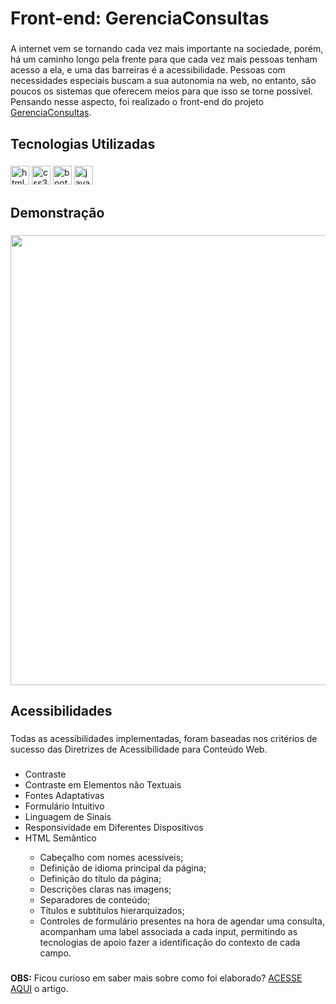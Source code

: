 <h1 align="left">Front-end: GerenciaConsultas</h1>

###

<p align="left">A internet vem se tornando cada vez mais importante na sociedade, porém, há um caminho longo pela frente para que cada vez mais pessoas tenham acesso a ela, e uma das barreiras é a acessibilidade. Pessoas com necessidades especiais buscam a sua autonomia na web, no entanto, são poucos os sistemas que oferecem meios para que isso se torne possível. 
Pensando nesse aspecto, foi realizado o front-end do projeto <a href="https://github.com/JonathanZapotosczny/GerenciaConsultas">GerenciaConsultas</a>.</p>

###

<h2 align="left">Tecnologias Utilizadas</h2>

###

<div align="left">
  <img src="https://img.shields.io/badge/HTML5-E34F26?logo=html5&logoColor=white&style=for-the-badge" height="30" alt="html5 logo"/>
  <img src="https://img.shields.io/badge/CSS3-1572B6?logo=css3&logoColor=white&style=for-the-badge" height="30" alt="css3 logo"/>
  <img src="https://img.shields.io/badge/Bootstrap-7952B3?logo=bootstrap&logoColor=white&style=for-the-badge" height="30" alt="bootstrap logo"/>
  <img src="https://img.shields.io/badge/JavaScript-F7DF1E?logo=javascript&logoColor=black&style=for-the-badge" height="30" alt="javascript logo"/>
</div>

###

<h2 align="left">Demonstração</h2>

###

<div align="center">
  <img height="720" src="resources/static/gifs/demonstração.gif"/>
</div>

###

<h2 align="left">Acessibilidades</h2>

###

<p align="left">Todas as acessibilidades implementadas, foram baseadas nos critérios de sucesso das Diretrizes de Acessibilidade para Conteúdo Web.</p>

###

<ul>
  <li>Contraste</li>
  <li>Contraste em Elementos não Textuais</li>
  <li>Fontes Adaptativas</li>
  <li>Formulário Intuitivo</li>
  <li>Linguagem de Sinais</li>
  <li>Responsividade em Diferentes Dispositivos</li>
  <li>HTML Semântico</li>

  <ul>
    <li>Cabeçalho com nomes acessíveis;</li>
    <li>Definição de idioma principal da página;</li>
    <li>Definição do título da página;</li>
    <li>Descrições claras nas imagens;</li>
    <li>Separadores de conteúdo;</li>
    <li>Títulos e subtítulos hierarquizados;</li>
    <li>
      Controles de formulário presentes na hora de agendar uma consulta, acompanham uma label associada a cada input, permitindo as tecnologias de apoio fazer a 
      identificação do contexto de cada campo.
    </li>
  </ul>

</ul>

###

<p><strong>OBS:</strong> Ficou curioso em saber mais sobre como foi elaborado? <a href="https://docs.google.com/document/d/1s3IVopjLXZKYSd7D4TS3ofESKOjc3YltaZ7v-josGzI/edit?usp=sharing">ACESSE AQUI</a> o artigo.</p>